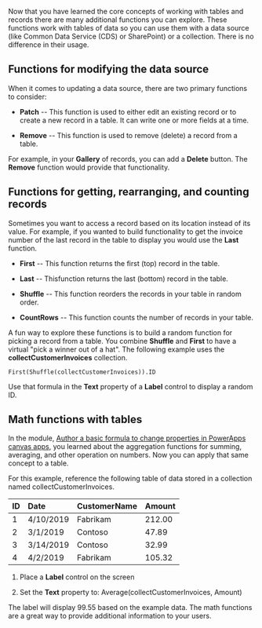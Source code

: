 Now that you have learned the core concepts of working with tables and
records there are many additional functions you can explore.
These functions work with tables of data so you can use them with a data
source (like Common Data Service (CDS) or SharePoint) or a collection. There is no difference
in their usage.

Functions for modifying the data source
---------------------------------------

When it comes to updating a data source, there are two primary functions
to consider:

-   **Patch** -- This function is used to either edit an existing
    record or to create a new record in a table. It can write one or
    more fields at a time.

-   **Remove** -- This function is used to remove (delete) a
    record from a table.

For example, in your **Gallery** of records, you can add a
**Delete** button. The **Remove** function would provide that functionality.

Functions for getting, rearranging, and counting records
--------------------------------------------------------

Sometimes you want to access a record based on its location instead of
its value. For example, if you wanted to build functionality to get the
invoice number of the last record in the table to display you would use
the **Last** function.

-   **First** -- This function returns the first (top) record in
    the table.

-   **Last** -- Thisfunction returns the last (bottom) record in
    the table.

-   **Shuffle** -- This function reorders the records in your
    table in random order.

-   **CountRows** -- This function counts the number of
    records in your table.

A fun way to explore these functions is to build a random function for
picking a record from a table. You combine **Shuffle** and **First** to
have a virtual "pick a winner out of a hat". The following example uses
the **collectCustomerInvoices** collection.

```
First(Shuffle(collectCustomerInvoices)).ID
```

Use that formula in the **Text** property of a **Label** control to
display a random ID.

Math functions with tables
--------------------------

In the module, [Author a basic formula to change properties in PowerApps canvas apps](https://docs.microsoft.com/learn/modules/change-properties/), you learned about the aggregation functions for
summing, averaging, and other operation on numbers. Now you can apply
that same concept to a table.

For this example, reference the following table of data stored in a
collection named collectCustomerInvoices.

| ID                  | Date                 | CustomerName    | Amount          |
| :-------------------| :------------------- | :---------------| :---------------|
| 1                   | 4/10/2019            | Fabrikam        | 212.00          |
| 2                   | 3/1/2019             | Contoso         | 47.89           |
| 3                   | 3/14/2019            | Contoso         | 32.99           |
| 4                   | 4/2/2019             | Fabrikam        | 105.32          |

1.  Place a **Label** control on the screen

2.  Set the **Text** property to: Average(collectCustomerInvoices, Amount)

The label will display 99.55 based on the example data. The math
functions are a great way to provide additional information to your
users. 
